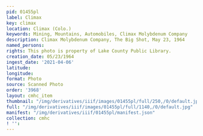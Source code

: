 ```yaml
---
pid: 01455pl
label: Climax
key: climax
location: Climax (Colo.)
keywords: Mining, Mountains, Automobiles, Climax Molybdenum Company
description: Climax Molybdenum Company, The Big Shot, May 23, 1964
named_persons: 
rights: This photo is property of Lake County Public Library.
creation_date: 05/23/1964
ingest_date: '2021-04-06'
latitude: 
longitude: 
format: Photo
source: Scanned Photo
order: '3968'
layout: cmhc_item
thumbnail: "/img/derivatives/iiif/images/01455pl/full/250,/0/default.jpg"
full: "/img/derivatives/iiif/images/01455pl/full/1140,/0/default.jpg"
manifest: "/img/derivatives/iiif/01455pl/manifest.json"
collection: cmhc
! '': 
---
```

